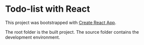# Todo-list with React

This project was bootstrapped with [Create React App](https://github.com/facebookincubator/create-react-app).

The root folder is the built project. The source folder contains the development environment.
